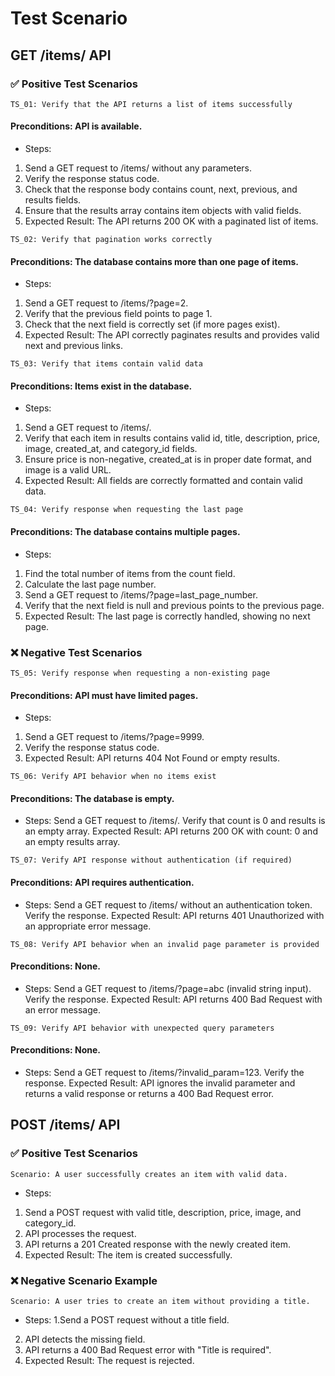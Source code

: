# Test Scenario
## GET /items/ API
### ✅ Positive Test Scenarios
```TS_01: Verify that the API returns a list of items successfully```

#### Preconditions: API is available.
* Steps:
1. Send a GET request to /items/ without any parameters.
2. Verify the response status code.
3. Check that the response body contains count, next, previous, and results fields.
4. Ensure that the results array contains item objects with valid fields.
5. Expected Result: The API returns 200 OK with a paginated list of items.

```TS_02: Verify that pagination works correctly```
#### Preconditions: The database contains more than one page of items.
* Steps:
1. Send a GET request to /items/?page=2.
2. Verify that the previous field points to page 1.
3. Check that the next field is correctly set (if more pages exist).
4. Expected Result: The API correctly paginates results and provides valid next and previous links.

```TS_03: Verify that items contain valid data```
#### Preconditions: Items exist in the database.
* Steps:
1. Send a GET request to /items/.
2. Verify that each item in results contains valid id, title, description, price, image, created_at, and category_id fields.
3. Ensure price is non-negative, created_at is in proper date format, and image is a valid URL.
4. Expected Result: All fields are correctly formatted and contain valid data.

```TS_04: Verify response when requesting the last page```
#### Preconditions: The database contains multiple pages.
* Steps:
1. Find the total number of items from the count field.
2. Calculate the last page number.
3. Send a GET request to /items/?page=last_page_number.
4. Verify that the next field is null and previous points to the previous page.
5. Expected Result: The last page is correctly handled, showing no next page.

### ❌ Negative Test Scenarios
```TS_05: Verify response when requesting a non-existing page```
#### Preconditions: API must have limited pages.
* Steps:
1. Send a GET request to /items/?page=9999.
2. Verify the response status code.
3. Expected Result: API returns 404 Not Found or empty results.

```TS_06: Verify API behavior when no items exist```
#### Preconditions: The database is empty.
* Steps:
Send a GET request to /items/.
Verify that count is 0 and results is an empty array.
Expected Result: API returns 200 OK with count: 0 and an empty results array.

```TS_07: Verify API response without authentication (if required)```
#### Preconditions: API requires authentication.
* Steps:
Send a GET request to /items/ without an authentication token.
Verify the response.
Expected Result: API returns 401 Unauthorized with an appropriate error message.

```TS_08: Verify API behavior when an invalid page parameter is provided```
#### Preconditions: None.
* Steps:
Send a GET request to /items/?page=abc (invalid string input).
Verify the response.
Expected Result: API returns 400 Bad Request with an error message.

```TS_09: Verify API behavior with unexpected query parameters```
#### Preconditions: None.
* Steps:
Send a GET request to /items/?invalid_param=123.
Verify the response.
Expected Result: API ignores the invalid parameter and returns a valid response or returns a 400 Bad Request error.


## POST /items/ API
### ✅ Positive Test Scenarios
```Scenario: A user successfully creates an item with valid data.```
* Steps:
1. Send a POST request with valid title, description, price, image, and category_id.
2. API processes the request.
3. API returns a 201 Created response with the newly created item.
4. Expected Result: The item is created successfully.
### ❌ Negative Scenario Example
```Scenario: A user tries to create an item without providing a title.```
* Steps:
1.Send a POST request without a title field.
2. API detects the missing field.
3. API returns a 400 Bad Request error with "Title is required".
4. Expected Result: The request is rejected.

